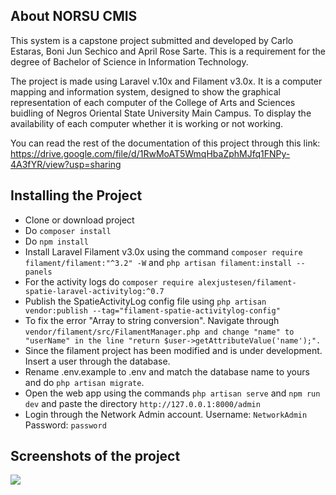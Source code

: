 ## About NORSU CMIS

This system is a capstone project submitted and developed by Carlo Estaras, Boni Jun Sechico and April Rose Sarte. This is a requirement for the degree of Bachelor of Science in Information Technology.

The project is made using Laravel v.10x and Filament v3.0x. It is a computer mapping and information system, designed to show the graphical representation of each computer of the College of Arts and Sciences buidling of Negros Oriental State University Main Campus. To display the availability of each computer whether it is working or not working.

You can read the rest of the documentation of this project through this link: https://drive.google.com/file/d/1RwMoAT5WmqHbaZphMJfq1FNPy-4A3fYR/view?usp=sharing
## Installing the Project

- Clone or download project
- Do ```composer install```
- Do ```npm install```
- Install Laravel Filament v3.0x using the command ```composer require filament/filament:"^3.2" -W``` and ```php artisan filament:install --panels```
- For the activity logs do ```composer require alexjustesen/filament-spatie-laravel-activitylog:^0.7```
- Publish the SpatieActivityLog config file using ```php artisan vendor:publish --tag="filament-spatie-activitylog-config"```
- To fix the error "Array to string conversion". Navigate through ```vendor/filament/src/FilamentManager.php and change "name" to "userName" in the line "return $user->getAttributeValue('name');".```
- Since the filament project has been modified and is under development. Insert a user through the database.
- Rename .env.example to .env and match the database name to yours and do ```php artisan migrate```.
- Open the web app using the commands ```php artisan serve``` and ```npm run dev``` and paste the directory ```http://127.0.0.1:8000/admin```
- Login through the Network Admin account. Username: ```NetworkAdmin``` Password: ```password```

## Screenshots of the project
![](images/loginpage.jpeg)

